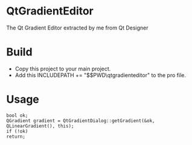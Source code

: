 # QtGradientEditor
The Qt Gradient Editor extracted by me from Qt Designer
# Build
- Copy this project to your main project.
- Add this INCLUDEPATH += "$$PWD\qtgradienteditor" to the pro file.
# Usage
```
bool ok;
QGradient gradient = QtGradientDialog::getGradient(&ok, QLinearGradient(), this);
if (!ok)
return;
```
